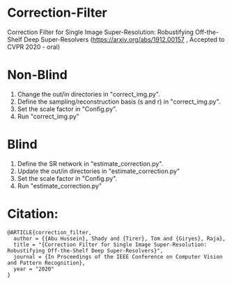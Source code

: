# Correction-Filter

Correction Filter for Single Image Super-Resolution: Robustifying Off-the-Shelf Deep Super-Resolvers (https://arxiv.org/abs/1912.00157 , Accepted to CVPR 2020 - oral)

# Non-Blind
1. Change the out/in directories in "correct_img.py".
2. Define the sampling/reconstruction basis (s and r) in "correct_img.py".
3. Set the scale factor in "Config.py".
4. Run "correct_img.py"

# Blind
1. Define the SR network in "estimate_correction.py".
2. Update the out/in directories in "estimate_correction.py"
3. Set the scale factor in "Config.py".
4. Run "estimate_correction.py"

# Citation:

    @ARTICLE{correction_filter,
      author = {{Abu Hussein}, Shady and {Tirer}, Tom and {Giryes}, Raja},
      title = "{Correction Filter for Single Image Super-Resolution: Robustifying Off-the-Shelf Deep Super-Resolvers}",
      journal = {In Proceedings of the IEEE Conference on Computer Vision and Pattern Recognition},
      year = "2020"
    }
